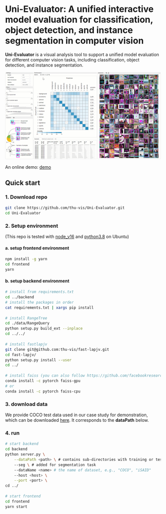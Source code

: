 # Uni-Evaluator: A unified interactive model evaluation for classification, object detection, and instance segmentation in computer vision


**Uni-Evaluator** is a visual analysis tool to support a unified model evaluation for different computer vision tasks, including classification, object detection, and instance segmentation.

![demo](demo.gif)

An online demo: [demo](http://thuvis.org:8084/)

## Quick start
### 1. Download repo
```bash
git clone https://github.com/thu-vis/Uni-Evaluator.git
cd Uni-Evaluator
```
### 2. Setup environment

(This repo is tested with [node_v16](https://nodejs.org/download/release/v16.20.0/) and [python3.8](https://www.python.org/downloads/release/python-3813/) on Ubuntu)

#### a. setup frontend environment

```bash 
npm install -g yarn
cd frontend
yarn
```
#### b. setup backend environment
```bash
# install from requirements.txt
cd ../backend
# install the packages in order
cat requirements.txt | xargs pip install

# install RangeTree
cd ./data/RangeQuery
python setup.py build_ext --inplace
cd ../../

# install fastlapjv
git clone git@github.com:thu-vis/fast-lapjv.git
cd fast-lapjv/
python setup.py install --user
cd ../

# install faiss (you can also follow https://github.com/facebookresearch/faiss/blob/main/INSTALL.md)
conda install -c pytorch faiss-gpu
# or
conda install -c pytorch faiss-cpu
```

### 3. download data
We provide COCO test data used in our case study for demonstration, which can be downloaded [here](https://cloud.tsinghua.edu.cn/f/2065a52b451e4a91883f/?dl=1). It corresponds to the **dataPath** below.

### 4. run
```bash
# start backend
cd backend
python server.py \
    --dataPath <path> \ # contains sub-directories with training or test data
    --seg \ # added for segmentation task
    --dataName <name> # the name of dataset, e.g., "COCO", "iSAID"
    --host <host> \
    --port <port> \
cd ../

# start frontend
cd frontend
yarn start
```
